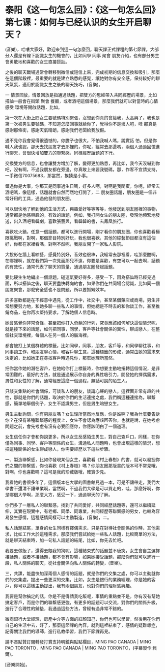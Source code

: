 # 泰阳《这一句怎么回》：《这一句怎么回》第七课：如何与已经认识的女生开启聊天？

(音樂)，哈嘍大家好，歡迎來到這一句怎麼回，聊天課正式課程的第七節課，大部分人還是有線下認識女生的機會的，比如同學 同事 聚會 朋友介紹，也有部分男生會勇敢地和喜歡的女生直接搭訕。

之後的聊天戰場通常會轉移到微信或短信上來，完成初期的信息交換和吸引，那麼在這個階段裡，最重要的就是建立熟悉的感覺，讓她對你有安全感，保持較好的聊天氣氛，適用於認識女生之後的聊天技巧，(音樂)。

一 情景回放，情景回放是指通過話題，把雙方的思維帶入共同經歷的場景，比如搭訕一般會在街頭 聚會 餐廳，或者酒吧這個場景，那麼我們就可以對當時的心情 感受 環境等開啟話題，比如。

第一次在大街上問女生要號碼特別緊張，沒想到你真的會給我，太高興了，我也是第一次被男生要號碼，不知道怎麼回事就給你了，覺得你不是壞人吧，哇 那真是感謝那條街，感謝天氣晴朗，感謝我們老闆給我放假。

遇不見你我會覺得很遺憾的，你膽子也很大，不怕我喊人嗎，說實話 怕，但是你喊人我也認，那天去找朋友才去那裡的，你呢，經常去那邊嗎，兩個人通過回憶進行聊天，會很快增加雙方的聯繫感，同樣經歷話題的下行。

交換雙方的信息，也會讓雙方增加了解，變得更加熟悉，再比如，我今天沒嚇到你吧，沒有啊，不過我朋友都在旁邊，你真敢上來要我號碼，那，作客不宜請支持，一手微信70075683，那當然，挨揍是小事。

錯過你是大事，你那天是同事過生日嗎，好多人啊，對啊是我閨蜜，你呢，經常去酒吧嗎，像這樣，話題就會自然而然地打開了，二 朋友圈話題，朋友圈是一個非常好用的工具，通過他發的朋友圈。

可以很快地了解到他的生活方式，興趣愛好等等等等，他發送到朋友圈裡的事物，通常都是他感興趣的，有效的話題，例如，我打開女生的朋友圈，發現他頻繁地發送，出入酒吧看韓劇，喜歡張藝興，看韓韓的書，去鳳凰旅行。

喜歡吃火鍋，任意一個話題，都可以進行開場，剛才看你的朋友圈，你也喜歡看極限挑戰啊，對啊，那個節目特別好玩，我也很喜歡，其他的綜藝節目都沒有這個好，你都在家裡看嗎，對啊不然呢，我朋友開了一家私人影院。

大投影在牆上看綜藝，感覺特別好，音效也很棒，我經常去那裡看，哇那麼酷啊，在哪裡啊，就在我們第一次見面那兒不遠，你要是喜歡，有空可以一起去啊，話題的有效性，通常代表了聊天的質量，通過朋友圈發起話題。

要比硬生生地編出一個話題，碰運氣要好得多，感受一下，因為搭訕時已經見過面，所以搭訕之後，聊天要盡快轉向約會，如果你們在共同場合認識，比如同一個朋友聚會，那麼安全感也不是問題，所以要抓緊效率。

許多喜歡都是在不經意中遇見，從工作中，社交中，甚至某個藥店或商場，男生非常想要努力地，和她多聊一些私人的事情，但她總是不時去的和你談工作，甚至推銷商品，在你再次堅持要求，了解她個人信息時。

她會感覺你非常奇怪，甚至把你打入奇葩的行列，究竟應該如何解決這個情況呢，就是接下來的話題，如何把同事，同學，客戶等社會關係的異性，聊成戀人，在整個社交環境裡，每個人在另一個人的腦海裡。

都會被打上某個群體的標籤，比如同學，同事，朋友，客戶等，和同學聊往事，和同事談工作，和朋友聊心情，和客戶聊生意，這種標籤的形成，通常由她的需求來決定的，比如她正在尋找客戶時遇見你，那麼她理所當然。

把你當作她的潛在客戶，在她給你打上標籤時，你想要主動地扭轉這個情況，是非常困難的，最好的方法，就是通過展示你自身的異性吸引力，開發她的擇偶需求，男性和女性的了解，通常經歷這麼一個過程，無話可說的陌生人。

只談交集點的社會關係，可談私人的朋友，談論心聲的戀人，這裡面非常有趣的共性，那就是你們的話題，取決於你們的生活連接之處，我們稱這種連接為，聯繫感，簡單地舉個例子，女生不認識男生，但是男生暗戀女生。

男生主動詢問，你有男朋友嗎？女生理所當然地反應，你是誰啊？我為什麼要告訴你？在沒有某種聯繫感的程度上，女生不會認為應該回答你，也就是說，在她考慮問題之前，會先考慮有沒有必要回應你，你應該明白了一個道理。

女生信任你才會和你說更多，所以女生反感陌生男生，對自己查戶口，同樣，在你僅為同事、同學、客戶等關係的女生，溝通私人問題時，也會出現這樣的情況，想把這種關係的女生聊成戀人，你需要經歷以下這些步驟。

一、製造聯繫感，比如你發現某個女生，喜歡看《村上春樹》的書，就可以發掘你們之間的聯繫感，你也喜歡《村上春樹》嗎？你朋友圈那版書的版本可不常見哦，對啊，你也喜歡嗎？這可是我的珍藏版哦，確實少見。

我看她的書很多年了，這個版本在大學的圖書館見過一本，可是不讓帶走，我們大學書不還清不讓畢業啊，當然啊，不過我們大學是可以買走的，哇，那麼好啊，你是哪個大學啊，那麼大方，感受一下，通過聊天的了解。

你們多了一層私人的聯繫感，找到了共同愛好，共同經歷話題等，還可以繼續延伸，其實在現實中，有老鄉、同學、同專業，共同經歷等聯繫感的男女，也較為容易發生感情，這種感情同樣可以主動製造，(音樂)，二。

私人話題結尾，單身的女生同樣有擇偶需求，只是在對待社會關係的你時，其他需求，比如工作大於這種需求，那麼我們嘗試給她一些私人話題，比較簡單的方法，就是聊天結束時，加一句私人話題的結尾，比如，你先去忙吧。

我要去做飯了，還得去餵我的狗呢，這種結束式的話題並不唐突，女生會自主選擇接話題，或者不接話題，都不會有影響，如果她接受話題，那麼你們就可以進行一段，私人關係的聊天，從社會關係向私人關係的轉變，(音樂)。

三，共謀，能盡快加深兩個人感情的話題，就是你們的交集之處，你可以主動就你們的交集處，提出一些更深的交集，比如，女生是銀行的業務經理，你是她的客戶，你可以這樣主動提出，我有兩個朋友，也對你們的理財感興趣。

我要是幫你搞定的話，你是不是得請我吃飯呢，事情的重點並不是，你有沒有幫她搞定客戶，而是你們的聯繫感更強，有更多的話題可以交流，對你們的關係升級，進行了合理性的鋪墊，我通過這些方法，曾經有過非常不錯的。

微商銀行大堂經理，房產中介等方面的紅顏知己，你們也可以學習，然後用在你們自己的生活中去，好了，那麼這節課的內容，就到這裡結束了，感情的疑難雜症，記得關注我們的導師，進行私教學習，我們下節課再見。

請不吝點贊訂閱轉發打賞支持明鏡與點點欄目，MING PAO CANADA | MING PAO TORONTO，MING PAO CANADA | MING PAO TORONTO，(字幕製作:貝爾)。

[音樂開始]。